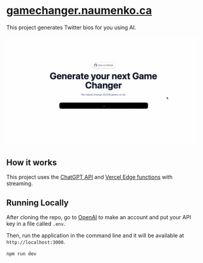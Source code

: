 # [gamechanger.naumenko.ca](https://gamechanger.naumenko.ca/)

This project generates Twitter bios for you using AI.

[![Game-Changer AI Generator](./public/gamechanger.gif)](https://gamechanger.naumenko.ca)

## How it works

This project uses the [ChatGPT API](https://openai.com/api/) and [Vercel Edge functions](https://vercel.com/features/edge-functions) with streaming.

## Running Locally

After cloning the repo, go to [OpenAI](https://beta.openai.com/account/api-keys) to make an account and put your API key in a file called `.env`.

Then, run the application in the command line and it will be available at `http://localhost:3000`.

```bash
npm run dev
```
